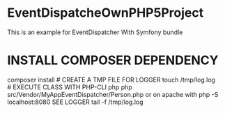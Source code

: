 # EventDispatcheOwnPHP5Project
This is an example for EventDispatcher With Symfony bundle

# INSTALL COMPOSER DEPENDENCY 
composer install
# CREATE A TMP FILE FOR LOGGER 
touch /tmp/log.log 
# EXECUTE CLASS WITH PHP-CLI 
php php src/Vendor/MyAppEventDispatcher/Person.php or on apache with 
php -S localhost:8080
SEE LOGGER tail -f /tmp/log.log
